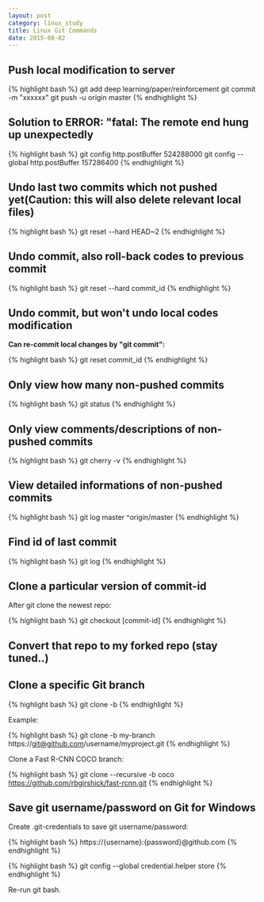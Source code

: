 ```yaml
---
layout: post
category: linux_study
title: Linux Git Commands
date: 2015-08-02
---
```


## Push local modification to server

{% highlight bash %}
git add deep learning/paper/reinforcement
git commit -m "xxxxxx"
git push -u origin master
{% endhighlight %}

## Solution to ERROR: "fatal: The remote end hung up unexpectedly

{% highlight bash %}
git config http.postBuffer 524288000
git config --global http.postBuffer 157286400
{% endhighlight %}

## Undo last two commits which not pushed yet(Caution: this will also delete relevant local files)

{% highlight bash %}
git reset --hard HEAD~2
{% endhighlight %}

## Undo commit, also roll-back codes to previous commit

{% highlight bash %}
git reset --hard commit_id
{% endhighlight %}

## Undo commit, but won't undo local codes modification

**Can re-commit local changes by "git commit":**

{% highlight bash %}
git reset commit_id
{% endhighlight %}

## Only view how many non-pushed commits

{% highlight bash %}
git status
{% endhighlight %}

## Only view comments/descriptions of non-pushed commits

{% highlight bash %}
git cherry -v
{% endhighlight %}

## View detailed informations of non-pushed commits

{% highlight bash %}
git log master ^origin/master
{% endhighlight %}

## Find id of last commit

{% highlight bash %}
git log
{% endhighlight %}

## Clone a particular version of commit-id

After git clone the newest repo:

{% highlight bash %}
git checkout [commit-id]
{% endhighlight %}

## Convert that repo to my forked repo (stay tuned..)

## Clone a specific Git branch

{% highlight bash %}
git clone -b
{% endhighlight %}

Example:

{% highlight bash %} 
git clone -b my-branch https://git@github.com/username/myproject.git
{% endhighlight %}

Clone a Fast R-CNN COCO branch:

{% highlight bash %} 
git clone --recursive -b coco https://github.com/rbgirshick/fast-rcnn.git
{% endhighlight %}

## Save git username/password on Git for Windows

Create .git-credentials to save git username/password:

{% highlight bash %}
https://{username}:{password}@github.com 
{% endhighlight %}

{% highlight bash %}
git config --global credential.helper store
{% endhighlight %}

Re-run git bash.